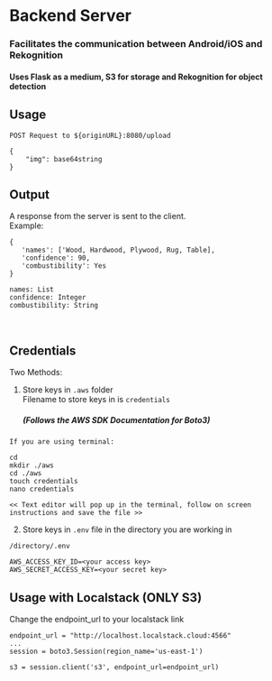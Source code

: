 # Backend Server
### Facilitates the communication between Android/iOS and Rekognition
#### Uses Flask as a medium, S3 for storage and Rekognition for object detection



## Usage
```POST Request to ${originURL}:8080/upload ```
```
{
    "img": base64string
}
```  

## Output
A response from the server is sent to the client.  
Example:
```
{
   'names': ['Wood, Hardwood, Plywood, Rug, Table], 
   'confidence': 90,
   'combustibility': Yes
}

names: List
confidence: Integer
combustibility: String
```

<br>

## Credentials

Two Methods:
1. Store keys in ```.aws``` folder  
Filename to store keys in is ```credentials```   
    ##### (Follows the AWS SDK Documentation for Boto3)  
```
If you are using terminal:

cd
mkdir ./aws
cd ./aws
touch credentials
nano credentials

<< Text editor will pop up in the terminal, follow on screen instructions and save the file >>
```
2. Store keys in ```.env``` file in the directory you are working in 
```
/directory/.env

AWS_ACCESS_KEY_ID=<your access key>
AWS_SECRET_ACCESS_KEY=<your secret key>
```

## Usage with Localstack (ONLY S3)

Change the endpoint_url to your localstack link
```
endpoint_url = "http://localhost.localstack.cloud:4566"
...
session = boto3.Session(region_name='us-east-1')

s3 = session.client('s3', endpoint_url=endpoint_url)

```
 
